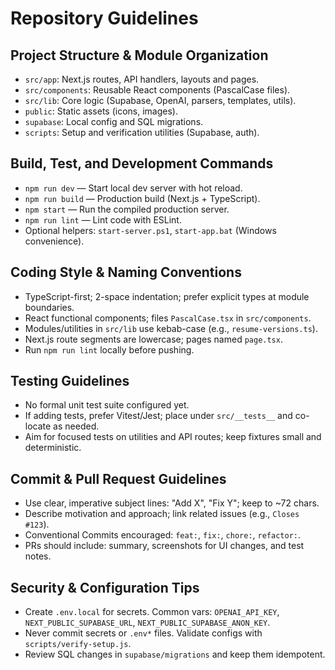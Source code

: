 # Repository Guidelines

## Project Structure & Module Organization
- `src/app`: Next.js routes, API handlers, layouts and pages.
- `src/components`: Reusable React components (PascalCase files).
- `src/lib`: Core logic (Supabase, OpenAI, parsers, templates, utils).
- `public`: Static assets (icons, images).
- `supabase`: Local config and SQL migrations.
- `scripts`: Setup and verification utilities (Supabase, auth).

## Build, Test, and Development Commands
- `npm run dev` — Start local dev server with hot reload.
- `npm run build` — Production build (Next.js + TypeScript).
- `npm start` — Run the compiled production server.
- `npm run lint` — Lint code with ESLint.
- Optional helpers: `start-server.ps1`, `start-app.bat` (Windows convenience).

## Coding Style & Naming Conventions
- TypeScript-first; 2-space indentation; prefer explicit types at module boundaries.
- React functional components; files `PascalCase.tsx` in `src/components`.
- Modules/utilities in `src/lib` use kebab-case (e.g., `resume-versions.ts`).
- Next.js route segments are lowercase; pages named `page.tsx`.
- Run `npm run lint` locally before pushing.

## Testing Guidelines
- No formal unit test suite configured yet.
- If adding tests, prefer Vitest/Jest; place under `src/__tests__` and co-locate as needed.
- Aim for focused tests on utilities and API routes; keep fixtures small and deterministic.

## Commit & Pull Request Guidelines
- Use clear, imperative subject lines: "Add X", "Fix Y"; keep to ~72 chars.
- Describe motivation and approach; link related issues (e.g., `Closes #123`).
- Conventional Commits encouraged: `feat:`, `fix:`, `chore:`, `refactor:`.
- PRs should include: summary, screenshots for UI changes, and test notes.

## Security & Configuration Tips
- Create `.env.local` for secrets. Common vars: `OPENAI_API_KEY`, `NEXT_PUBLIC_SUPABASE_URL`, `NEXT_PUBLIC_SUPABASE_ANON_KEY`.
- Never commit secrets or `.env*` files. Validate configs with `scripts/verify-setup.js`.
- Review SQL changes in `supabase/migrations` and keep them idempotent.

